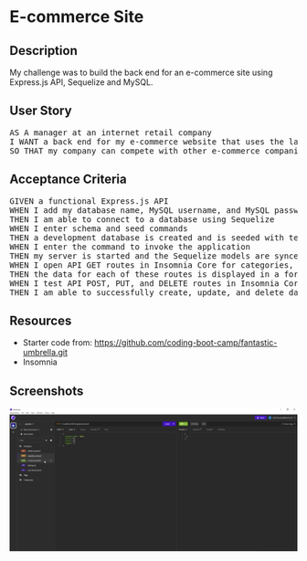 # E-commerce Site

## Description

My challenge was to build the back end for an e-commerce site using Express.js API, Sequelize and MySQL.

## User Story
<pre>
AS A manager at an internet retail company
I WANT a back end for my e-commerce website that uses the latest technologies
SO THAT my company can compete with other e-commerce companies
</pre>

## Acceptance Criteria
<pre>
GIVEN a functional Express.js API
WHEN I add my database name, MySQL username, and MySQL password to an environment variable file
THEN I am able to connect to a database using Sequelize
WHEN I enter schema and seed commands
THEN a development database is created and is seeded with test data
WHEN I enter the command to invoke the application
THEN my server is started and the Sequelize models are synced to the MySQL database
WHEN I open API GET routes in Insomnia Core for categories, products, or tags
THEN the data for each of these routes is displayed in a formatted JSON
WHEN I test API POST, PUT, and DELETE routes in Insomnia Core
THEN I am able to successfully create, update, and delete data in my database
</pre>

## Resources

- Starter code from: https://github.com/coding-boot-camp/fantastic-umbrella.git
- Insomnia

## Screenshots

![E-Commerce Site](./images/13_pic.png)
